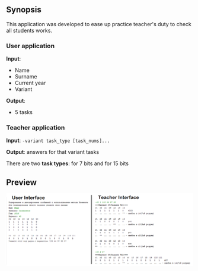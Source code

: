 ## Synopsis
This application was developed to ease up practice teacher's duty to check all students works. 

### User application 
**Input**:
* Name
* Surname
* Current year
* Variant

**Output**:
* 5 tasks

### Teacher application
**Input**: `-variant task_type [task_nums]...` 

**Output**: answers for that variant tasks

There are two **task types**: for 7 bits and for 15 bits

## Preview
![Interface](Interfaces.png)
